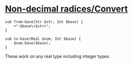 [1]: http://rosettacode.org/wiki/Non-decimal_radices/Convert

# [Non-decimal radices/Convert][1]

```perl6
sub from-base(Str $str, Int $base) {
    +":$base\<$str>";
}
 
sub to-base(Real $num, Int $base) {
    $num.base($base);
}
```


These work on any real type including integer types.